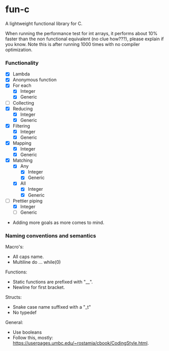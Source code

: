 # fun-c
A lightweight functional library for C.

When running the performance test for int arrays, it performs about 10% faster than the non functional equivalent (no clue how???), please explain if you know. Note this is after running 1000 times with no compiler optimization.

### Functionality
- [x] Lambda
- [x] Anonymous function
- [x] For each
  - [x] Integer
  - [x] Generic
- [ ] Collecting
- [x] Reducing
  - [x] Integer
  - [x] Generic
- [x] Filtering
  - [x] Integer
  - [x] Generic
- [x] Mapping
  - [x] Integer
  - [x] Generic
- [x] Matching
  - [x] Any
    - [x] Integer
    - [x] Generic
  - [x] All
    - [x] Integer
    - [x] Generic
- [ ] Prettier piping
  - [x] Integer
  - [ ] Generic
- Adding more goals as more comes to mind.

### Naming conventions and semantics
Macro's:
  - All caps name.
  - Multiline do ... while(0)

Functions:
  - Static functions are prefixed with "\__".
  - Newline for first bracket.

Structs:
  - Snake case name suffixed with a "\_t"
  - No typedef

General:
  - Use booleans
  - Follow this, mostly: https://userpages.umbc.edu/~rostamia/cbook/CodingStyle.html.
